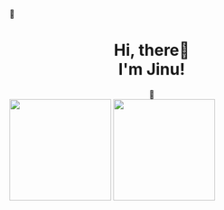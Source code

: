 <center>
  <h1>Hi, there👋<br> I'm Jinu!</h1>
</center>

<!--
**JinuSpace/JinuSpace** is a ✨ _special_ ✨ repository because its `README.md` (this file) appears on your GitHub profile.

Here are some ideas to get you started:

- 🔭 I’m currently working on ...
- 🌱 I’m currently learning ...
- 👯 I’m looking to collaborate on ...
- 🤔 I’m looking for help with ...
- 💬 Ask me about ...
- 📫 How to reach me: ...
- 😄 Pronouns: ...
- ⚡ Fun fact: ...
-->

<span>
  <img src="https://github-readme-stats.vercel.app/api/top-langs/?username=JinuSpace&layout=compact&theme=dark" height="180em" />
</span>
<span>
  <img src="https://github-readme-stats.vercel.app/api?username=JinuSpace&theme=dark&show_icons=true&custom_title=Anurag's%20GitHub%20Stats&hide_title=true" height="180em" />
</span>

